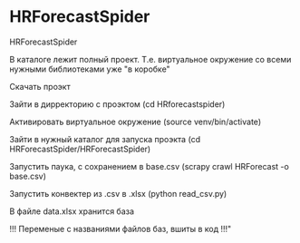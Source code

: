 # HRForecastSpider
HRForecastSpider 

В каталоге лежит полный проект. Т.е. виртуальное окружение со всеми нужными библиотеками уже "в коробке"

Скачать проэкт

Зайти в дирректорию с проэктом (cd HRforecastspider)

Активировать виртуальное окружение (source venv/bin/activate)

Зайти в нужный каталог для запуска проэкта (cd HRForecastSpider/HRForecastSpider)

Запустить паука, с сохранением в base.csv (scrapy crawl HRForecast -o base.csv)

Запустить конвектер из .csv в .xlsx (python read_csv.py)

В файле data.xlsx хранится база

!!! Переменые с названиями файлов баз, вшиты в код !!!"

